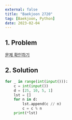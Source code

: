 ```yaml
---
external: false
title: "Baekjoon 2720"
tag: [Baekjoon, Python]
date: 2023-02-04
---
```


## 1. Problem

[문제 확인하기](https://www.acmicpc.net/problem/2720)

## 2. Solution

```python
for _ in range(int(input())):
    c = int(input())
    d = [25, 10, 5, 1]
    lst = []
    for n in d:
        lst.append(c // n)
        c = c % n
    print(*lst)
```
